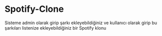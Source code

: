 # Spotify-Clone
Sisteme admin olarak girip şarkı ekleyebildiğiniz ve kullanıcı olarak girip bu şarkıları listenize ekleyebildiğiniz bir Spotify klonu
